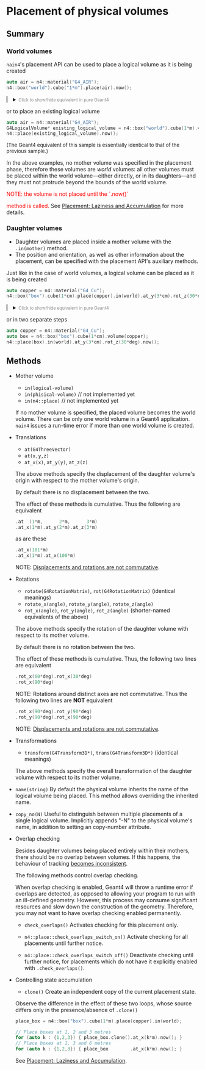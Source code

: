 # Placement of physical volumes

<!-- TODO: put this in some common .css -->

<style>
details.g4 > summary::before {
  font-size: 80%;
  color: #888;
  content: "Click to show/hide equivalent in pure Geant4 ";
}
details.g4 {
  border-style: none none none solid;
  border-color: #888;
  padding-left: 1em;
}
</style>


## Summary
### World volumes

`nain4`'s placement API can be used to place a logical volume as it is being created

```c++
auto air = n4::material("G4_AIR");
n4::box("world").cube("1*m").place(air).now();
```
<details class="g4"> <summary></summary>

  ```c++
  auto air = G4NistManager::Instance() -> FindOrBuildMaterial("G4_AIR");
  auto world_size = 1*m;
  auto world_solid = new G4Box("world", world_size/2, world_size/2, world_size/2);
  auto world_logical = new G4LogicalVolume(world_solid, air, "world")
  new G4PVPlacement(nullptr, {}, world_logical, "world", nullptr, false, 0);
  ```
</details>

or to place an existing logical volume
```c++
auto air = n4::material("G4_AIR");
G4LogicalVolume* existing_logical_volume = n4::box("world").cube(1*m).volume(air);
n4::place(existing_logical_volume).now();
```
<font size=-1>(The Geant4 equivalent of this sample is essentially identical to that of the previous sample.)</font>

In the above examples, no mother volume was specified in the placement phase,
therefore these volumes are *world* volumes: all other volumes must be placed
within the world volume—either directly, or in its daughters—and they must not
protrude beyond the bounds of the world volume.

<!-- TODO replace with an mdbook-admonish thing, or some other higher-level
feature --> <font color="red">NOTE: the volume is not placed until the `.now()`
method is called.</font> See [Placement: Laziness and
Accumulation](./placement-laziness-and-accumulation.md) for more details.

### Daughter volumes

+ Daughter volumes are placed inside a mother volume with the `.in(mother)`
  method.
+ The position and orientation, as well as other information about the
  placement, can be specified with the placement API's auxiliary methods.

Just like in the case of world volumes, a logical volume can be placed as it is being created

```c++
auto copper = n4::material("G4_Cu");
n4::box("box").cube(1*cm).place(copper).in(world).at_y(3*cm).rot_z(30*deg).now();
```
<details class="g4"> <summary></summary>

  ```c++
  auto copper = G4NistManager::Instance() -> FindOrBuildMaterial("G4_Cu");
  auto box_size = 1*cm;
  auto box_solid = new G4Box("box", box_size/2, box_size/2, box_size/2);
  auto box_logical = new G4LogicalVolume(box_solid, copper, "box")
  auto rot_z_30 = new G4RotationMatrix();
  rot_z_30 -> rotateY(30*deg);
  new G4PVPlacement(rot_z_30, {0, 3*cm, 0}, box_logical, "box", world, false, 0);
  ```
</details>

or in two separate steps
```c++
auto copper = n4::material("G4_Cu");
auto box = n4::box("box").cube(1*cm).volume(copper);
n4::place(box).in(world).at_y(3*cm).rot_z(30*deg).now();
```
## Methods

+ Mother volume
  - `in(logical-volume)`
  - `in(phisical-volume)` // not implemented yet
  - `in(n4::place)` // not implemented yet

  If no mother volume is specified, the placed volume becomes the world volume.
  There can be only one world volume in a Geant4 application. `nain4` issues a
  run-time error if more than one world volume is created.

+ Translations
  - `at(G4ThreeVector)`
  - `at(x,y,z)`
  - `at_x(x)`, `at_y(y)`, `at_z(z)`

  The above methods specify the displacement of the daughter volume's origin with respect to the mother volume's origin.

  By default there is no displacement between the two.

  The effect of these methods is cumulative. Thus the following are equivalent

  ```c++
  .at  (1*m,      2*m,      3*m)
  .at_x(1*m).at_y(2*m).at_z(3*m)
  ```
  as are these
  ```c++
  .at_x(101*m)
  .at_x(1*m).at_x(100*m)
  ```
  NOTE: [Displacements and rotations are not commutative](#displacements-and-rotations-are-not-commutative).


+ Rotations
  - `rotate(G4RotationMatrix)`, `rot(G4RotationMatrix)` (identical meanings)
  - `rotate_x(angle)`, `rotate_y(angle)`, `rotate_z(angle)`
  - `rot_x(angle)`, `rot_y(angle)`, `rot_z(angle)` (shorter-named equivalents of the above)

  The above methods specify the rotation of the daughter volume with respect to its mother volume.

  By default there is no rotation between the two.

  The effect of these methods is cumulative. Thus, the following two lines are equivalent

  ```c++
  .rot_x(60*deg).rot_x(30*deg)
  .rot_x(90*deg)
  ```

  NOTE: Rotations around distinct axes are not commutative. Thus the following two lines are **NOT** equivalent

  ```c++
  .rot_x(90*deg).rot_y(90*deg)
  .rot_y(90*deg).rot_x(90*deg)
  ```

  NOTE: [Displacements and rotations are not commutative](./displacements-and-rotations-are-not-commutative.md).

+ Transformations
  - `transform(G4Transform3D*)`, `trans(G4Transform3D*)` (identical meanings)

  The above methods specify the overall transformation of the daughter volume with respect to its mother volume.

+ `name(string)` By default the physical volume inherits the name of the logical
  volume being placed. This method allows overriding the inherited name.

+ `copy_no(N)` Useful to distinguish between multiple placements of a single
  logical volume. Implicitly appends "-N" to the physical volume's name, in
  addition to setting an copy-number attribute.


+ Overlap checking

  Besides daughter volumes being placed entirely within their mothers, there
  should be no overlap between volumes. If this happens, the behaviour of
  tracking [becomes inconsistent](https://geant4-forum.web.cern.ch/t/whats-the-consequence-of-overlapping/4914/8).

  The following methods control overlap checking.

  When overlap checking is enabled, Geant4 will throw a runtime error if
  overlaps are detected, as opposed to allowing your program to run with an
  ill-defined geometry. However, this process may consume significant resources
  and slow down the construction of the geometry. Therefore, you may not want to
  have overlap checking enabled permanently.

  - `check_overlaps()` Activates checking for this placement only.

  - `n4::place::check_overlaps_switch_on()` Activate checking for all placements until further notice.
  - `n4::place::check_overlaps_switch_off()` Deactivate checking until further
    notice, for placements which do not have it explicitly enabled with
    `.check_overlaps()`.

+ Controlling state accumulation

  - `clone()` Create an independent copy of the current placement state.

  Observe the difference in the effect of these two loops, whose source differs
  only in the presence/absence of `.clone()`

  ```c++
  place_box = n4::box("box").cube(1*m).place(copper).in(world);

  // Place boxes at 1, 2 and 3 metres
  for (auto k : {1,2,3}) { place_box.clone().at_x(k*m).now(); }
  // Place boxes at 1, 3 and 6 metres
  for (auto k : {1,2,3}) { place_box        .at_x(k*m).now(); }
  ```
  See [Placement: Laziness and Accumulation](./placement-laziness-and-accumulation.md).
